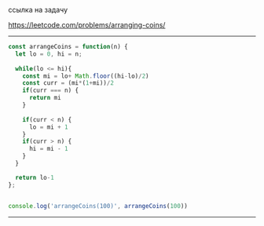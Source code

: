 ссылка на задачу 

https://leetcode.com/problems/arranging-coins/


---
```js
const arrangeCoins = function(n) {
  let lo = 0, hi = n;
  
  while(lo <= hi){
    const mi = lo+ Math.floor((hi-lo)/2)
    const curr = (mi*(1+mi))/2
    if(curr === n) {
      return mi
    }
    
    if(curr < n) {
      lo = mi + 1
    }
    if(curr > n) {
      hi = mi - 1
    }
  }

  return lo-1
};


console.log('arrangeCoins(100)', arrangeCoins(100))

```
---

